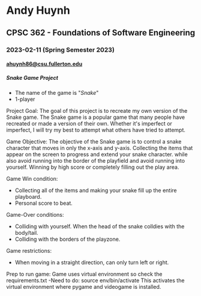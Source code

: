 # Andy Huynh
## CPSC 362 - Foundations of Software Engineering
### 2023-02-11 (Spring Semester 2023)
#### ahuynh86@csu.fullerton.edu
##### Snake Game Project

- The name of the game is "*Snake*"
- 1-player


Project Goal:
The goal of this project is to recreate my own version of the Snake game.
The Snake game is a popular game that many people have recreated or made a version of their own. 
Whether it's imperfect or imperfect, I will try my best to attempt what others have tried to attempt. 


Game Objective:
The objective of the Snake game is to control a snake character that moves in only the x-axis and y-axis.
Collecting the items that appear on the screen to progress and extend your snake character. while also 
avoid running into the border of the playfield and avoid running into yourself. Winning by high score
or completely filling out the play area.


Game Win condition:
- Collecting all of the items and making your snake fill up the entire playboard.
- Personal score to beat.

Game-Over conditions:
- Colliding with yourself. When the head of the snake colldies with the body/tail.
- Colliding with the borders of the playzone.


Game restrictions:
- When moving in a straight direction, can only turn left or right.

Prep to run game:
Game uses virtual environment so check the requirements.txt
-Need to do: source env/bin/activate
  This activates the virtual environment where pygame and videogame is installed.
